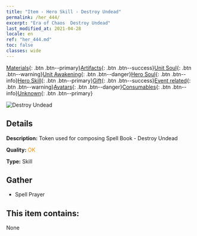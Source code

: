 ```yaml
---
title: "Item - Hero Skill - Destroy Undead"
permalink: /her_444/
excerpt: "Era of Chaos  Destroy Undead"
last_modified_at: 2021-04-28
locale: en
ref: "her_444.md"
toc: false
classes: wide
---
```

 [Materials](/Items/){: .btn .btn--primary}[Artifacts](/Items/Artifacts/){: .btn .btn--success}[Unit Soul](/Items/UnitSoul/){: .btn .btn--warning}[Unit Awakening](/Items/UnitAwakening/){: .btn .btn--danger}[Hero Soul](/Items/HeroSoul/){: .btn .btn--info}[Hero Skill](/Items/HeroSkill/){: .btn .btn--primary}[Gift](/Items/Gift/){: .btn .btn--success}[Event related](/Items/Events/){: .btn .btn--warning}[Avatars](/Items/Avatars/){: .btn .btn--danger}[Consumables](/Items/Consumables/){: .btn .btn--info}[Unknown](/Items/Unknown/){: .btn .btn--primary}

 ![Destroy Undead](/images/t/ps_wanglingshashou.png)

## Details
 **Description:** Token used for composing Spell Book - Destroy Undead

 **Quality:** <span style="color: #FF8C00">OK</span>

 **Type:** Skill

## Gather

*    Spell Prayer 

## This item contains:

  None

